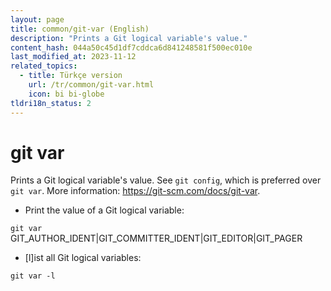 ```yaml
---
layout: page
title: common/git-var (English)
description: "Prints a Git logical variable's value."
content_hash: 044a50c45d1df7cddca6d841248581f500ec010e
last_modified_at: 2023-11-12
related_topics:
  - title: Türkçe version
    url: /tr/common/git-var.html
    icon: bi bi-globe
tldri18n_status: 2
---
```

# git var

Prints a Git logical variable's value.
See `git config`, which is preferred over `git var`.
More information: <https://git-scm.com/docs/git-var>.

- Print the value of a Git logical variable:

`git var `<span class="tldr-var badge badge-pill bg-dark-lm bg-white-dm text-white-lm text-dark-dm font-weight-bold">GIT_AUTHOR_IDENT|GIT_COMMITTER_IDENT|GIT_EDITOR|GIT_PAGER</span>

- [l]ist all Git logical variables:

`git var -l`

